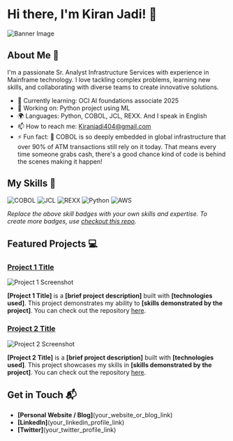# Hi there, I'm Kiran Jadi! 👋

![Banner Image](your_banner_image_url_here)

## About Me 🚀

I'm a passionate  Sr. Analyst Infrastructure Services with experience in Mainframe technology. I love tackling complex problems, learning new skills, and collaborating with diverse teams to create innovative solutions.

- 🌱 Currently learning: OCI AI foundations associate 2025
- 🔭 Working on: Python project using ML
- 🌍 Languages: Python, COBOL, JCL, REXX. And I speak in English
- 📫 How to reach me: Kiranjadi404@gmail.com
- ⚡ Fun fact: 🧠 COBOL is so deeply embedded in global infrastructure that over 90% of ATM transactions still rely on it today. That means every time someone grabs cash, there's a good chance kind of code is behind the scenes making it happen!


## My Skills 🧠

![COBOL](https://img.shields.io/badge/-COBOL-E34F26?style=flat-square&logo=cobol&logoColor=white)
![JCL](https://img.shields.io/badge/-JCL-F7DF1E?style=flat-square&logo=JCL&logoColor=black)
![REXX](https://img.shields.io/badge/-REXX-61DAFB?style=flat-square&logo=REXX&logoColor=black)
![Python](https://img.shields.io/badge/-Python-1572B6?style=flat-square&logo=Python3&logoColor=white)
![AWS](https://img.shields.io/badge/-AWS-339933?style=flat-square&logo=AWS&logoColor=white)

*Replace the above skill badges with your own skills and expertise. To create more badges, use [checkout this repo](https://github.com/alexandresanlim/Badges4-README.md-Profile).*

## Featured Projects 💻

### [Project 1 Title](project_1_link)

![Project 1 Screenshot](project_1_screenshot_url)

**[Project 1 Title]** is a **[brief project description]** built with **[technologies used]**. This project demonstrates my ability to **[skills demonstrated by the project]**. You can check out the repository [here](project_1_repository_link).

### [Project 2 Title](project_2_link)

![Project 2 Screenshot](project_2_screenshot_url)

**[Project 2 Title]** is a **[brief project description]** built with **[technologies used]**. This project showcases my skills in **[skills demonstrated by the project]**. You can check out the repository [here](project_2_repository_link).

## Get in Touch 📬

- **[Personal Website / Blog]**(your_website_or_blog_link)
- **[LinkedIn]**(your_linkedin_profile_link)
- **[Twitter]**(your_twitter_profile_link)


